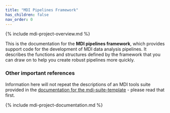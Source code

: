 ```yaml
---
title: "MDI Pipelines Framework"
has_children: false
nav_order: 0
---
```


{% include mdi-project-overview.md %}

This is the documentation for the **MDI pipelines framework**,
which provides support code for the development of 
MDI data analysis pipelines. It describes the functions and structures
defined by the framework that you can draw on to help you
create robust pipelines more quickly.

### Other important references

Information here will not repeat the 
descriptions of an MDI tools suite provided in the 
[documentation for the mdi-suite-template](/mdi-suite-template) - 
please read that first.

{% include mdi-project-documentation.md %}
